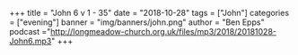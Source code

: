 +++
title = "John 6 v 1 - 35"
date = "2018-10-28"
tags = ["John"]
categories = ["evening"]
banner = "img/banners/john.png"
author = "Ben Epps"
podcast ="http://longmeadow-church.org.uk/files/mp3/2018/20181028-John6.mp3"
+++
